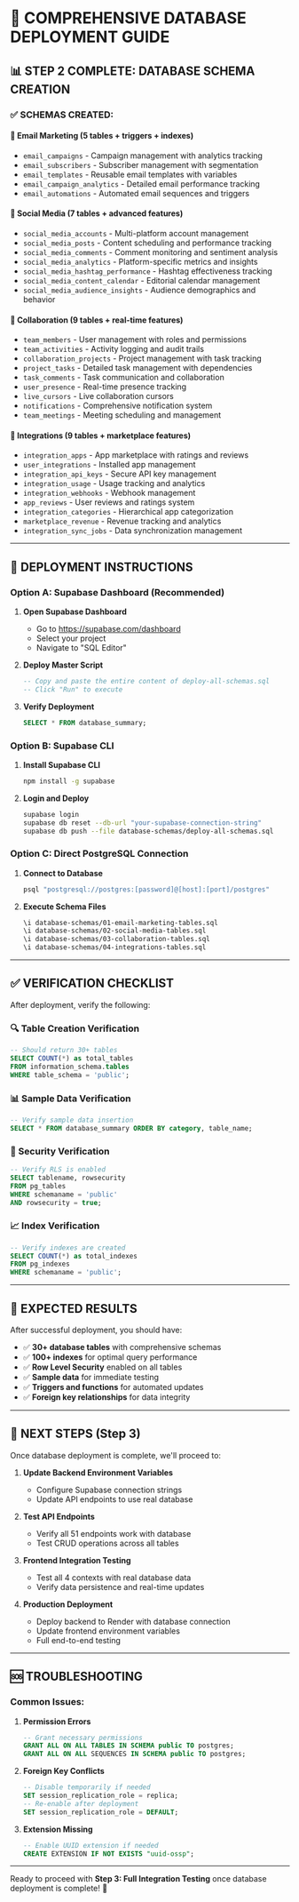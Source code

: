 # 🚀 **COMPREHENSIVE DATABASE DEPLOYMENT GUIDE**

## **📊 STEP 2 COMPLETE: DATABASE SCHEMA CREATION**

### **✅ SCHEMAS CREATED:**

#### **📧 Email Marketing (5 tables + triggers + indexes)**
- `email_campaigns` - Campaign management with analytics tracking
- `email_subscribers` - Subscriber management with segmentation
- `email_templates` - Reusable email templates with variables
- `email_campaign_analytics` - Detailed email performance tracking  
- `email_automations` - Automated email sequences and triggers

#### **📱 Social Media (7 tables + advanced features)**
- `social_media_accounts` - Multi-platform account management
- `social_media_posts` - Content scheduling and performance tracking
- `social_media_comments` - Comment monitoring and sentiment analysis
- `social_media_analytics` - Platform-specific metrics and insights
- `social_media_hashtag_performance` - Hashtag effectiveness tracking
- `social_media_content_calendar` - Editorial calendar management
- `social_media_audience_insights` - Audience demographics and behavior

#### **👥 Collaboration (9 tables + real-time features)**
- `team_members` - User management with roles and permissions
- `team_activities` - Activity logging and audit trails
- `collaboration_projects` - Project management with task tracking
- `project_tasks` - Detailed task management with dependencies
- `task_comments` - Task communication and collaboration
- `user_presence` - Real-time presence tracking
- `live_cursors` - Live collaboration cursors
- `notifications` - Comprehensive notification system
- `team_meetings` - Meeting scheduling and management

#### **🔌 Integrations (9 tables + marketplace features)**
- `integration_apps` - App marketplace with ratings and reviews
- `user_integrations` - Installed app management
- `integration_api_keys` - Secure API key management
- `integration_usage` - Usage tracking and analytics
- `integration_webhooks` - Webhook management
- `app_reviews` - User reviews and ratings system
- `integration_categories` - Hierarchical app categorization
- `marketplace_revenue` - Revenue tracking and analytics
- `integration_sync_jobs` - Data synchronization management

---

## **🔧 DEPLOYMENT INSTRUCTIONS**

### **Option A: Supabase Dashboard (Recommended)**

1. **Open Supabase Dashboard**
   - Go to https://supabase.com/dashboard
   - Select your project
   - Navigate to "SQL Editor"

2. **Deploy Master Script**
   ```sql
   -- Copy and paste the entire content of deploy-all-schemas.sql
   -- Click "Run" to execute
   ```

3. **Verify Deployment**
   ```sql
   SELECT * FROM database_summary;
   ```

### **Option B: Supabase CLI**

1. **Install Supabase CLI**
   ```bash
   npm install -g supabase
   ```

2. **Login and Deploy**
   ```bash
   supabase login
   supabase db reset --db-url "your-supabase-connection-string"
   supabase db push --file database-schemas/deploy-all-schemas.sql
   ```

### **Option C: Direct PostgreSQL Connection**

1. **Connect to Database**
   ```bash
   psql "postgresql://postgres:[password]@[host]:[port]/postgres"
   ```

2. **Execute Schema Files**
   ```bash
   \i database-schemas/01-email-marketing-tables.sql
   \i database-schemas/02-social-media-tables.sql  
   \i database-schemas/03-collaboration-tables.sql
   \i database-schemas/04-integrations-tables.sql
   ```

---

## **✅ VERIFICATION CHECKLIST**

After deployment, verify the following:

### **🔍 Table Creation Verification**
```sql
-- Should return 30+ tables
SELECT COUNT(*) as total_tables 
FROM information_schema.tables 
WHERE table_schema = 'public';
```

### **📊 Sample Data Verification**
```sql
-- Verify sample data insertion
SELECT * FROM database_summary ORDER BY category, table_name;
```

### **🔐 Security Verification**
```sql
-- Verify RLS is enabled
SELECT tablename, rowsecurity 
FROM pg_tables 
WHERE schemaname = 'public' 
AND rowsecurity = true;
```

### **📈 Index Verification**
```sql
-- Verify indexes are created
SELECT COUNT(*) as total_indexes
FROM pg_indexes 
WHERE schemaname = 'public';
```

---

## **🎯 EXPECTED RESULTS**

After successful deployment, you should have:

- ✅ **30+ database tables** with comprehensive schemas
- ✅ **100+ indexes** for optimal query performance
- ✅ **Row Level Security** enabled on all tables
- ✅ **Sample data** for immediate testing
- ✅ **Triggers and functions** for automated updates
- ✅ **Foreign key relationships** for data integrity

---

## **🔄 NEXT STEPS (Step 3)**

Once database deployment is complete, we'll proceed to:

1. **Update Backend Environment Variables**
   - Configure Supabase connection strings
   - Update API endpoints to use real database

2. **Test API Endpoints**
   - Verify all 51 endpoints work with database
   - Test CRUD operations across all tables

3. **Frontend Integration Testing**
   - Test all 4 contexts with real database data
   - Verify data persistence and real-time updates

4. **Production Deployment**
   - Deploy backend to Render with database connection
   - Update frontend environment variables
   - Full end-to-end testing

---

## **🆘 TROUBLESHOOTING**

### **Common Issues:**

1. **Permission Errors**
   ```sql
   -- Grant necessary permissions
   GRANT ALL ON ALL TABLES IN SCHEMA public TO postgres;
   GRANT ALL ON ALL SEQUENCES IN SCHEMA public TO postgres;
   ```

2. **Foreign Key Conflicts**
   ```sql
   -- Disable temporarily if needed
   SET session_replication_role = replica;
   -- Re-enable after deployment
   SET session_replication_role = DEFAULT;
   ```

3. **Extension Missing**
   ```sql
   -- Enable UUID extension if needed
   CREATE EXTENSION IF NOT EXISTS "uuid-ossp";
   ```

---

Ready to proceed with **Step 3: Full Integration Testing** once database deployment is complete! 🚀